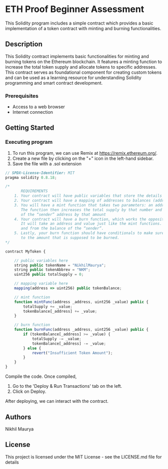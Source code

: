 # ETH Proof Beginner Assessment 

This Solidity program includes a simple contract which provides a basic implementation of a token contract with minting and burning functionalities.

## Description

This Solidity contract implements basic functionalities for minting and burning tokens on the Ethereum blockchain. It features a minting function to increase the total token supply and allocate tokens to specific addresses. This contract serves as foundational component for creating custom tokens and can be used as a learning resource for understanding Solidity programming and smart contract development.

### Prerequisites

- Access to a web browser
- Internet connection
  
## Getting Started

### Executing program

1. To run this program, we can use Remix at https://remix.ethereum.org/.
2. Create a new file by clicking on the "+" icon in the left-hand sidebar.
3. Save the file with a .sol extension 

```javascript
// SPDX-License-Identifier: MIT
pragma solidity 0.8.18;

/*
       REQUIREMENTS
    1. Your contract will have public variables that store the details about your coin (Token Name, Token Abbrv., Total Supply)
    2. Your contract will have a mapping of addresses to balances (address => uint)
    3. You will have a mint function that takes two parameters: an address and a value. 
       The function then increases the total supply by that number and increases the balance 
       of the “sender” address by that amount
    4. Your contract will have a burn function, which works the opposite of the mint function, as it will destroy tokens. 
       It will take an address and value just like the mint functions. It will then deduct the value from the total supply 
       and from the balance of the “sender”.
    5. Lastly, your burn function should have conditionals to make sure the balance of "sender" is greater than or equal 
       to the amount that is supposed to be burned.
*/

contract MyToken { 

    // public variables here 
    string public tokenName = "NikhilMaurya";
    string public tokenAbbrev = "NKM";
    uint256 public totalSupply = 0;

    // mapping variable here
    mapping(address => uint256) public tokenBalance;

    // mint function 
    function mintFunc(address _address, uint256 _value) public {
        totalSupply += _value;
        tokenBalance[_address] += _value;
    }

    // burn function
    function burnFunc(address _address, uint256 _value) public {
        if (tokenBalance[_address] >= _value) {
            totalSupply -= _value;
            tokenBalance[_address] -= _value;
        } else {
            revert("Insufficient Token Amount");
        }
    }
}
```

Compile the code. Once compiled,

1. Go to the 'Deploy & Run Transactions' tab on the left.
2. Click on Deploy.

After deploying, we can interact with the contract. 

## Authors

Nikhil Maurya


## License

This project is licensed under the MIT License - see the LICENSE.md file for details

